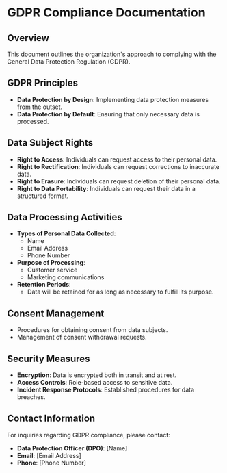 # GDPR Compliance Documentation

## Overview
This document outlines the organization's approach to complying with the General Data Protection Regulation (GDPR).

## GDPR Principles
- **Data Protection by Design**: Implementing data protection measures from the outset.
- **Data Protection by Default**: Ensuring that only necessary data is processed.

## Data Subject Rights
- **Right to Access**: Individuals can request access to their personal data.
- **Right to Rectification**: Individuals can request corrections to inaccurate data.
- **Right to Erasure**: Individuals can request deletion of their personal data.
- **Right to Data Portability**: Individuals can request their data in a structured format.

## Data Processing Activities
- **Types of Personal Data Collected**: 
  - Name
  - Email Address
  - Phone Number
- **Purpose of Processing**: 
  - Customer service
  - Marketing communications
- **Retention Periods**: 
  - Data will be retained for as long as necessary to fulfill its purpose.

## Consent Management
- Procedures for obtaining consent from data subjects.
- Management of consent withdrawal requests.

## Security Measures
- **Encryption**: Data is encrypted both in transit and at rest.
- **Access Controls**: Role-based access to sensitive data.
- **Incident Response Protocols**: Established procedures for data breaches.

## Contact Information
For inquiries regarding GDPR compliance, please contact:
- **Data Protection Officer (DPO)**: [Name]
- **Email**: [Email Address]
- **Phone**: [Phone Number]
